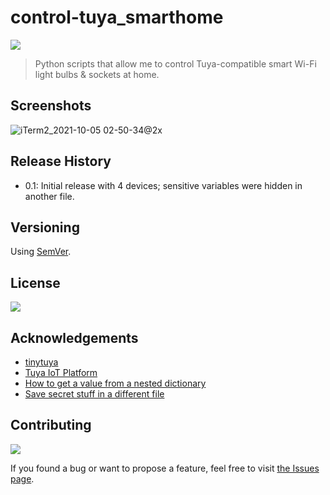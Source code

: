 # control-tuya_smarthome

![](https://img.shields.io/badge/platform-Windows%20%7C%20macOS-blue)

>Python scripts that allow me to control Tuya-compatible smart Wi-Fi light bulbs & sockets at home. 

## Screenshots

![iTerm2_2021-10-05 02-50-34@2x](https://user-images.githubusercontent.com/6877391/135943559-f864c8ec-290e-4317-b127-f6262db4fb26.jpg)


<!-- ## Features

-
-
- -->

## Release History

- 0.1: Initial release with 4 devices; sensitive variables were hidden in another file.

## Versioning

Using [SemVer](http://semver.org/).

## License
![](https://img.shields.io/github/license/vardecab/control-tuya_smarthome)

## Acknowledgements

- [tinytuya](https://github.com/jasonacox/tinytuya)
- [Tuya IoT Platform](https://iot.tuya.com/)
- [How to get a value from a nested dictionary](https://stackoverflow.com/questions/25833613/safe-method-to-get-value-of-nested-dictionary)
- [Save secret stuff in a different file](https://stackoverflow.com/questions/6345840/whats-the-best-way-to-initialise-and-use-constants-across-python-classes)

## Contributing

![](https://img.shields.io/github/issues/vardecab/control-tuya_smarthome)

If you found a bug or want to propose a feature, feel free to visit [the Issues page](https://github.com/vardecab/control-tuya_smarthome/issues).